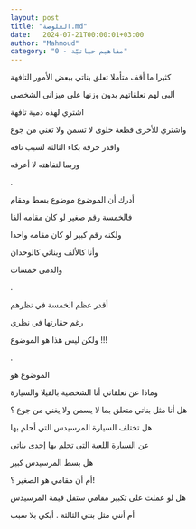 ```yaml
---
layout: post
title: "العلوصة.md"
date:   2024-07-21T00:00:01+03:00
author: "Mahmoud"
category: "0 - مفاهيم حياتيّة"
---
```

كثيرا ما أقف متأملا تعلق بناتي ببعض الأمور
التافهة

ألبي لهم تعلقاتهم بدون وزنها على ميزاني الشخصي

اشتري لهذه دمية تافهة

واشتري للأخرى قطعة حلوى لا تسمن ولا تغني من جوع

واقدر حرقة بكاء الثالثة لسبب تافه

وربما لتفاهته لا أعرفه

.

أدرك أن الموضوع موضوع بسط ومقام

فالخمسة رقم صغير لو كان مقامه ألفا

ولكنه رقم كبير لو كان مقامه واحدا

وأنا كالألف وبناتي كالوحدان

والدمى خمسات

.

أقدر عظم الخمسة في نظرهم

رغم حقارتها في نظري

ولكن ليس هذا هو الموضوع !!!

.

الموضوع هو

وماذا عن تعلقاتي أنا الشخصية بالفيلا والسيارة

هل أنا مثل بناتي متعلق بما لا يسمن ولا يغني من جوع
؟

هل تختلف السيارة المرسيدس التي أحلم بها

عن السيارة اللعبة التي تحلم بها إحدى بناتي

هل بسط المرسيدس كبير

أم أن مقامي هو الصغير ؟!

هل لو عملت على تكبير مقامي ستقل قيمة المرسيدس

أم أنني مثل بنتي الثالثة . أبكي بلا سبب
